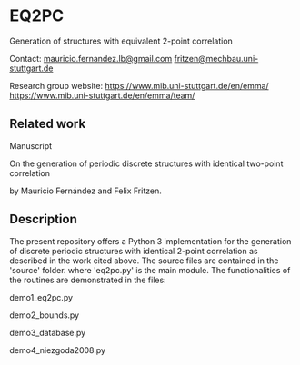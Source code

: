 # EQ2PC
Generation of structures with equivalent 2-point correlation

Contact:
mauricio.fernandez.lb@gmail.com
fritzen@mechbau.uni-stuttgart.de

Research group website: 
https://www.mib.uni-stuttgart.de/en/emma/
https://www.mib.uni-stuttgart.de/en/emma/team/

## Related work
Manuscript

On the generation of periodic discrete structures with identical two-point correlation

by Mauricio Fernández and Felix Fritzen.

## Description

The present repository offers a Python 3 implementation for the generation of discrete periodic structures with identical 2-point correlation as described in the work cited above. The source files are contained in the 'source' folder. where 'eq2pc.py' is the main module. The functionalities of the routines are demonstrated in the files:

demo1_eq2pc.py

demo2_bounds.py

demo3_database.py

demo4_niezgoda2008.py
